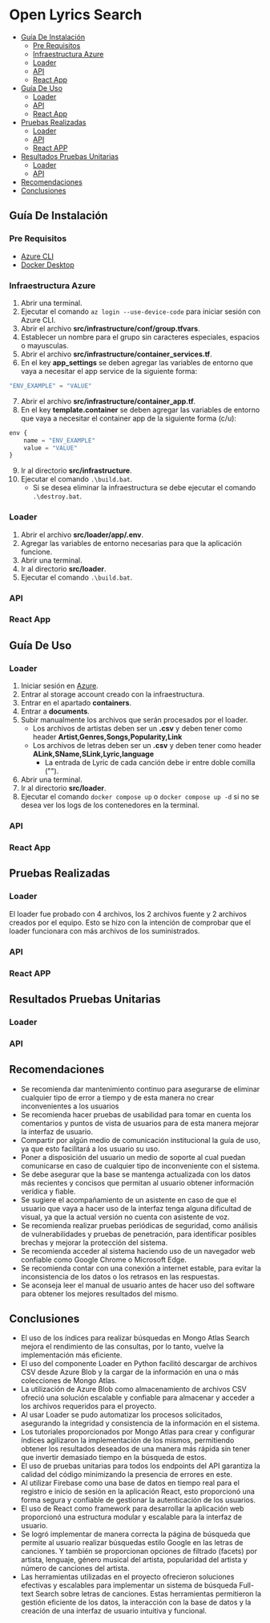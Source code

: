 # Open Lyrics Search <!-- omit in toc -->

- [Guía De Instalación](#guía-de-instalación)
    - [Pre Requisitos](#pre-requisitos)
    - [Infraestructura Azure](#infraestructura-azure)
    - [Loader](#loader)
    - [API](#api)
    - [React App](#react-app)
- [Guía De Uso](#guía-de-uso)
    - [Loader](#loader-1)
    - [API](#api-1)
    - [React App](#react-app-1)
- [Pruebas Realizadas](#pruebas-realizadas)
    - [Loader](#loader-2)
    - [API](#api-2)
    - [React APP](#react-app-2)
- [Resultados Pruebas Unitarias](#resultados-pruebas-unitarias)
    - [Loader](#loader-3)
    - [API](#api-3)
- [Recomendaciones](#recomendaciones)
- [Conclusiones](#conclusiones)

## Guía De Instalación

### Pre Requisitos

* [Azure CLI](https://learn.microsoft.com/en-us/cli/azure/install-azure-cli)
* [Docker Desktop](https://www.docker.com/products/docker-desktop/)

### Infraestructura Azure

1. Abrir una terminal.
2. Ejecutar el comando `az login --use-device-code` para iniciar sesión con Azure CLI.
3. Abrir el archivo **src/infrastructure/conf/group.tfvars**.
4. Establecer un nombre para el grupo sin caracteres especiales, espacios o mayusculas.
5. Abrir el archivo **src/infrastructure/container_services.tf**.
6. En el key **app_settings** se deben agregar las variables de entorno que vaya a necesitar el app service de la siguiente forma:

```terraform
"ENV_EXAMPLE" = "VALUE"
```

7. Abrir el archivo **src/infrastructure/container_app.tf**.
8. En el key **template.container** se deben agregar las variables de entorno que vaya a necesitar el container app de la siguiente forma (c/u):

```terraform
env {
    name = "ENV_EXAMPLE"
    value = "VALUE"
}
```

9. Ir al directorio **src/infrastructure**.
10. Ejecutar el comando `.\build.bat`.
    * Si se desea eliminar la infraestructura se debe ejecutar el comando `.\destroy.bat`.

### Loader

1. Abrir el archivo **src/loader/app/.env**.
2. Agregar las variables de entorno necesarias para que la aplicación funcione.
3. Abrir una terminal.
4. Ir al directorio **src/loader**.
5. Ejecutar el comando `.\build.bat`.

### API

### React App

## Guía De Uso

### Loader

1. Iniciar sesión en [Azure](https://azure.microsoft.com/es-es/get-started/azure-portal).
2. Entrar al storage account creado con la infraestructura.
3. Entrar en el apartado **containers**.
4. Entrar a **documents**.
5. Subir manualmente los archivos que serán procesados por el loader.
    * Los archivos de artistas deben ser un **.csv** y deben tener como header **Artist,Genres,Songs,Popularity,Link**
    * Los archivos de letras deben ser un **.csv** y deben tener como header **ALink,SName,SLink,Lyric,language**
        * La entrada de Lyric de cada canción debe ir entre doble comilla ("").
6. Abrir una terminal.
7. Ir al directorio **src/loader**.
8. Ejecutar el comando `docker compose up` o `docker compose up -d` si no se desea ver los logs de los contenedores en la terminal.

### API

### React App

## Pruebas Realizadas

### Loader

El loader fue probado con 4 archivos, los 2 archivos fuente y 2 archivos creados por el equipo. Esto se hizo con la intención de comprobar que el loader funcionara con más archivos de los suministrados.

### API

### React APP

## Resultados Pruebas Unitarias

### Loader

### API

## Recomendaciones

- Se recomienda dar mantenimiento continuo para asegurarse de eliminar cualquier tipo de error a tiempo y de esta manera no crear inconvenientes a los usuarios
- Se recomienda hacer pruebas de usabilidad para tomar en cuenta los comentarios y puntos de vista de usuarios para de esta manera mejorar la interfaz de usuario.
- Compartir por algún medio de comunicación institucional la guía de uso, ya que esto facilitará a los usuario su uso.
- Poner a disposición del usuario un medio de soporte al cual puedan comunicarse en caso de cualquier tipo de inconveniente con el sistema.
- Se debe asegurar que la base se mantenga actualizada con los datos más recientes y concisos que permitan al usuario obtener información verídica y fiable.
- Se sugiere el acompañamiento de un asistente en caso de que el usuario que vaya a hacer uso de la interfaz tenga alguna dificultad de visual, ya que la actual versión no cuenta con asistente de voz.
- Se recomienda realizar pruebas periódicas de seguridad, como análisis de vulnerabilidades y pruebas de penetración, para identificar posibles brechas y mejorar la protección del sistema.
- Se recomienda acceder al sistema haciendo uso de un navegador web confiable como Google Chrome o Microsoft Edge.
- Se recomienda contar con una conexión a internet estable, para evitar la inconsistencia de los datos o los retrasos en las respuestas.
- Se aconseja leer el manual de usuario antes de hacer uso del software para obtener los mejores resultados del mismo.

## Conclusiones

- El uso de los índices para realizar búsquedas en Mongo Atlas Search mejora el rendimiento de las consultas, por lo tanto, vuelve la implementación más eficiente. 
- El uso del componente Loader en Python facilitó descargar de archivos CSV desde Azure Blob y la cargar de la información en una o más colecciones de Mongo Atlas. 
- La utilización de Azure Blob como almacenamiento de archivos CSV ofreció una solución escalable y confiable para almacenar y acceder a los archivos requeridos para el proyecto.
- Al usar Loader se pudo automatizar los procesos solicitados, asegurando la integridad y consistencia de la información en el sistema.
- Los tutoriales proporcionados por Mongo Atlas para crear y configurar índices agilizaron la implementación de los mismos, permitiendo obtener los resultados deseados de una manera más rápida sin tener que invertir demasiado tiempo en la búsqueda de estos.
- El uso de pruebas unitarias para todos los endpoints del API garantiza la calidad del código minimizando la presencia de errores en este.
- Al utilizar Firebase como una base de datos en tiempo real para el registro e inicio de sesión en la aplicación React, esto proporcionó una forma segura y confiable de gestionar la autenticación de los usuarios.
- El uso de React como framework para desarrollar la aplicación web proporcionó una estructura modular y escalable para la interfaz de usuario.
- Se logró implementar de manera correcta la página de búsqueda que permite al usuario realizar búsquedas estilo Google en las letras de canciones. Y también se proporcionan opciones de filtrado (facets) por artista, lenguaje, género musical del artista, popularidad del artista y número de canciones del artista.
- Las herramientas utilizadas en el proyecto ofrecieron soluciones efectivas y escalables para implementar un sistema de búsqueda Full-text Search sobre letras de canciones. Estas herramientas permitieron la gestión eficiente de los datos, la interacción con la base de datos y la creación de una interfaz de usuario intuitiva y funcional.